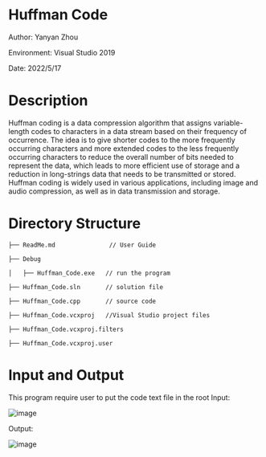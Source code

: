# Huffman Code
  Author: Yanyan Zhou
  
  Environment: Visual Studio 2019
  
  Date: 2022/5/17
# Description 
Huffman coding is a data compression algorithm that assigns variable-length codes to characters in a data stream based on their frequency of occurrence. The idea is to give shorter codes to the more frequently occurring characters and more extended codes to the less frequently occurring characters to reduce the overall number of bits needed to represent the data, which leads to more efficient use of storage and a reduction in long-strings data that needs to be transmitted or stored. Huffman coding is widely used in various applications, including image and audio compression, as well as in data transmission and storage.
# Directory Structure

    ├── ReadMe.md               // User Guide
    
    ├── Debug             
    
    │   ├── Huffman_Code.exe   // run the program
    
    ├── Huffman_Code.sln       // solution file 
    
    ├── Huffman_Code.cpp       // source code
        
    ├── Huffman_Code.vcxproj   //Visual Studio project files
            
    ├── Huffman_Code.vcxproj.filters   
            
    ├── Huffman_Code.vcxproj.user 
# Input and Output
This program require user to put the code text file in the root
Input:

![image](https://user-images.githubusercontent.com/82789287/218552209-a8cd1303-b50c-45b5-a9ac-640a9d4cfcf5.png)

Output:

![image](https://user-images.githubusercontent.com/82789287/218552264-42ca291c-5e72-42c6-b693-0952f8bfdc13.png)
